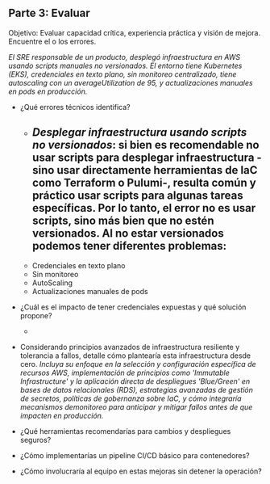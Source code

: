 ## Parte 3: Evaluar

Objetivo: Evaluar capacidad crítica, experiencia práctica y visión de mejora. Encuentre el o los errores.

*El SRE responsable de un producto, desplegó infraestructura en AWS usando scripts manuales no versionados. El entorno tiene Kubernetes (EKS), credenciales en texto plano, sin monitoreo centralizado, tiene autoscaling con un averageUtilization de 95, y actualizaciones manuales en pods en producción.*

- ¿Qué errores técnicos identifica?

  * *Desplegar infraestructura usando scripts no versionados*: si bien es recomendable no usar scripts para desplegar infraestructura -sino usar directamente herramientas de IaC como Terraform o Pulumi-, resulta común y práctico usar scripts para algunas tareas específicas. Por lo tanto, el error no es usar scripts, sino más bien **que no estén versionados**. Al no estar versionados podemos tener diferentes problemas:
    -  

  - Credenciales en texto plano
  - Sin monitoreo
  - AutoScaling
  - Actualizaciones manuales de pods


- ¿Cuál es el impacto de tener credenciales expuestas y qué solución propone?

  - 

- Considerando principios avanzados de infraestructura resiliente y tolerancia a fallos, detalle cómo plantearía esta infraestructura desde cero.
  *Incluya su enfoque en la selección y configuración específica de recursos AWS, implementación de principios como 'Immutable Infrastructure' y la aplicación directa de despliegues 'Blue/Green' en bases de datos relacionales (RDS), estrategias avanzadas de gestión de secretos, políticas de gobernanza sobre IaC, y cómo integraría mecanismos demonitoreo para anticipar y mitigar fallos antes de que impacten en producción.*

- ¿Qué herramientas recomendarías para cambios y despliegues seguros?

- ¿Cómo implementarías un pipeline CI/CD básico para contenedores?

- ¿Cómo involucraría al equipo en estas mejoras sin detener la operación?